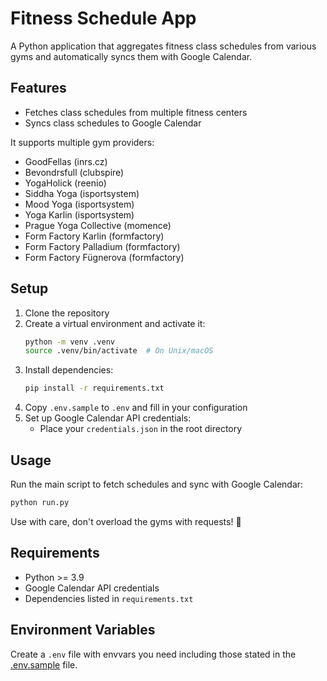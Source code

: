 # Fitness Schedule App

A Python application that aggregates fitness class schedules from various gyms and automatically syncs them with Google Calendar.

## Features

- Fetches class schedules from multiple fitness centers
- Syncs class schedules to Google Calendar

It supports multiple gym providers:
  - GoodFellas (inrs.cz)
  - Bevondrsfull (clubspire)
  - YogaHolick (reenio)
  - Siddha Yoga (isportsystem)
  - Mood Yoga (isportsystem)
  - Yoga Karlin (isportsystem)
  - Prague Yoga Collective (momence)
  - Form Factory Karlin (formfactory)
  - Form Factory Palladium (formfactory)
  - Form Factory Fügnerova (formfactory)

## Setup

1. Clone the repository
2. Create a virtual environment and activate it:
   ```bash
   python -m venv .venv
   source .venv/bin/activate  # On Unix/macOS
   ```
3. Install dependencies:
   ```bash
   pip install -r requirements.txt
   ```
4. Copy `.env.sample` to `.env` and fill in your configuration
5. Set up Google Calendar API credentials:
   - Place your `credentials.json` in the root directory

## Usage

Run the main script to fetch schedules and sync with Google Calendar:
```bash
python run.py
```
Use with care, don't overload the gyms with requests! :pray:

## Requirements

- Python >= 3.9
- Google Calendar API credentials
- Dependencies listed in `requirements.txt`

## Environment Variables

Create a `.env` file with envvars you need including those stated in the [.env.sample](.env.sample) file.

